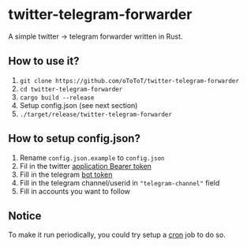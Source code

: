 # twitter-telegram-forwarder
A simple twitter -> telegram forwarder written in Rust.

## How to use it?
1. `git clone https://github.com/oToToT/twitter-telegram-forwarder`
2. `cd twitter-telegram-forwarder`
3. `cargo build --release`
4. Setup config.json (see next section)
5. `./target/release/twitter-telegram-forwarder`

## How to setup config.json?
1. Rename `config.json.example` to `config.json`
2. Fil in the twitter [application Bearer token](https://developer.twitter.com/en/docs/authentication/oauth-2-0/application-only)
3. Fill in the telegram [bot token](https://core.telegram.org/bots)
4. Fill in the telegram channel/userid in `"telegram-channel"` field
5. Fill in accounts you want to follow

## Notice
To make it run periodically, you could try setup a [cron](https://en.wikipedia.org/wiki/Cron) job to do so.
